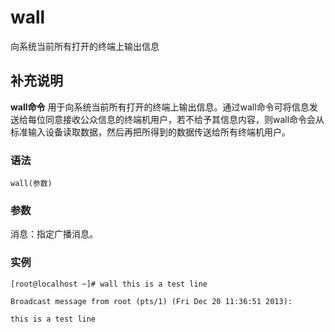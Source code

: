 #  wall

向系统当前所有打开的终端上输出信息

##  补充说明

**wall命令**
用于向系统当前所有打开的终端上输出信息。通过wall命令可将信息发送给每位同意接收公众信息的终端机用户，若不给予其信息内容，则wall命令会从标准输入设备读取数据，然后再把所得到的数据传送给所有终端机用户。

###  语法

    
    
    wall(参数)
    

###  参数

消息：指定广播消息。

###  实例

    
    
    [root@localhost ~]# wall this is a test line
    
    Broadcast message from root (pts/1) (Fri Dec 20 11:36:51 2013):
    
    this is a test line
    

